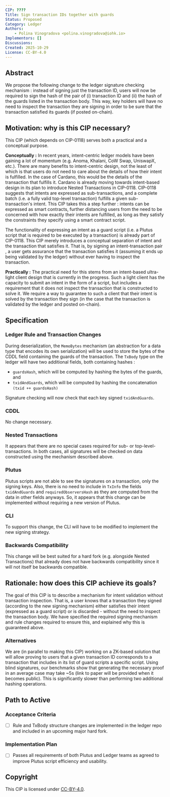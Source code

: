 ```yaml
---
CIP: ????
Title: Sign transaction IDs together with guards
Status: Proposed
Category: Ledger
Authors:
    - Polina Vinogradova <polina.vinogradova@iohk.io>
Implementors: []
Discussions: 
Created: 2025-10-29
License: CC-BY-4.0
---
```


## Abstract
We propose the following change to the ledger signature checking mechanism : instead of signing just the transaction ID, users
will now be required to sign the hash of the pair of (i) transaction ID and (ii) the hash of the guards listed in the transaction body.
This way, key holders will have no need to inspect the transaction they are signing in 
order to be sure that the transaction satisfied its guards (if posted on-chain). 

## Motivation: why is this CIP necessary?

This CIP (which depends on CIP-0118) serves both a practical and a conceptual purpose.

**Conceptually :** In recent years, intent-centric ledger models have been gaining a lot of momentum (e.g. Anoma, Khalani, CoW Swap, UniswapX, etc.).
There are many benefits to intent-centric design, not the least of which is that users do not need to care about the details of 
how their intent is fulfilled. In the case of Cardano, this would be the details of the transaction that fulfills it. Cardano 
is already moving towards intent-based design in its plan to introduce Nested Transactions in CIP-0118. CIP-0118 suggests that 
intents are expressed as sub-transactions, and a complete batch (i.e. a fully valid top-level transaction) fulfills a given 
sub-transaction's intent. This CIP takes this a step further : intents can be expressed as smart contracts, further distancing 
users from the need to be concerned with how exactly their intents are fulfilled, as long as they satisfy the constraints they 
specify using a smart contract script. 

The functionality of expressing an intent as a guard script (i.e. a Plutus script that 
is required to be executed by a transaction) is already part of CIP-0118. This CIP merely introduces a conceptual separation of 
intent and the transaction that satisfies it. That is, by signing an intent-transaction pair ,
a user gets assurance that the transaction satisfies it (assuming it ends up being validated by the ledger) without ever 
having to inspect the transaction.

**Practically :** The practical need for this stems from an intent-based ultra-light client design that is currently in the progress.
Such a light client has the capacity to submit an intent in the form of a script, but includes a requirement that it 
does not inspect the transaction 
that is constructed to solve it. We require a way to guarantee to such a client that their intent is solved by the transaction 
they sign (in the case that the transaction is validated by the ledger and posted on-chain).


## Specification

### Ledger Rule and Transaction Changes 

During deserialization, the `MemoBytes` mechanism (an abstraction for a data type that encodes its own serialization) will be 
used to store the bytes of the CDDL field containing the guards of the transaction. 
The `TxBody` type on the ledger will have two additional fields, both containing hashes : 

- `guardsHash`, which will be computed by hashing the bytes of the guards, and 
- `txidAndGuards`, which will be computed by hashing the concatenation `(txid ++ guardsHash)`

Signature checking will now check that each key signed `txidAndGuards`.

### CDDL

No change necessary.

### Nested Transactions

It appears that there are no special cases required for sub- or top-level- transactions. In both cases, 
all signatures will be checked on data constructed using the mechanism described above.

### Plutus 

Plutus scripts are not able to see the signatures on a transaction, only the signing keys. Also, there is no 
need to include in `TxInfo` the fields `txidAndGuards` and `requiredObserversHash` as they are computed from the 
data in other fields anyways. So, it appears that this change can be implemented without requiring a new version of Plutus.

### CLI

To support this change, the CLI will have to be modified to implement the new signing strategy.

### Backwards Compatibility

This change will be best suited for a hard fork (e.g. alongside Nested Transactions) that already does not have backwards compatibility 
since it will not itself be backwards compatible. 

## Rationale: how does this CIP achieve its goals?

The goal of this CIP is to describe a mechanism for intent validation without transaction inspection. That is, a user knows that a transaction 
they signed (according to the new signing mechanism) either satisfies their intent (expressed as a guard script)
or is discarded - without the need to inspect the transaction body. 
We have specified the required signing mechanism and rule 
changes required to ensure this, and explained why this is guaranteed above.

### Alternatives 

We are (in parallel to making this CIP) working on a ZK-based solution that will allow proving to users that a given 
transaction ID corresponds to a transaction that includes 
in its list of guard scripts a specific script. Using blind signatures, our benchmarks show that generating the 
necessary proof in an average case may take ~5s
(link to paper will be provided when it becomes public). This is significantly slower than performing two additional 
hashing operations. 

## Path to Active

### Acceptance Criteria
- [ ] Rule and TxBody structure changes are implemented in the ledger repo and included in an upcoming major hard fork.
      
### Implementation Plan
- [ ] Passes all requirements of both Plutus and Ledger teams as agreed to improve Plutus script efficiency and usability.
      
## Copyright
This CIP is licensed under [CC-BY-4.0](https://creativecommons.org/licenses/by/4.0/legalcode).

[CC-BY-4.0]: https://creativecommons.org/licenses/by/4.0/legalcode
[Apache-2.0]: http://www.apache.org/licenses/LICENSE-2.0
